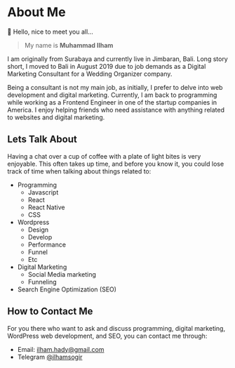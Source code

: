 # About Me

👋 Hello, nice to meet you all...
> My name is **Muhammad Ilham**

I am originally from Surabaya and currently live in Jimbaran, Bali. Long story short, I moved to Bali in August 2019 due to job demands as a Digital Marketing Consultant for a Wedding Organizer company.

Being a consultant is not my main job, as initially, I prefer to delve into web development and digital marketing. Currently, I am back to programming while working as a Frontend Engineer in one of the startup companies in America. I enjoy helping friends who need assistance with anything related to websites and digital marketing.

## Lets Talk About

Having a chat over a cup of coffee with a plate of light bites is very enjoyable.
This often takes up time, and before you know it, you could lose track of time when talking about things related to:

- Programming
  - Javascript
  - React
  - React Native
  - CSS
- Wordpress
  - Design
  - Develop
  - Performance
  - Funnel
  - Etc
- Digital Marketing
  - Social Media marketing
  - Funneling
- Search Engine Optimization (SEO)

## How to Contact Me

For you there who want to ask and discuss programming, digital marketing, WordPress web development, and SEO, you can contact me through:

- Email: [ilham.hady@gmail.com](mailto:ilham.hady@gmail.com)
- Telegram [@ilhamsogir](https://t.me/ilhamsogir)
